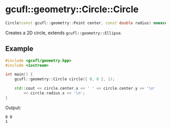 # gcufl::geometry::Circle::Circle
```cpp
Circle(const gcufl::geometry::Point center, const double radius) noexcept;
```
Creates a 2D circle, extends `gcufl::geometry::Ellipse`.
## Example
```cpp
#include <gcufl/geometry.hpp>
#include <iostream>

int main() {
	gcufl::geometry::Circle circle({ 0, 0 }, 1);

	std::cout << circle.center.x << ' ' << circle.center.y << '\n'
		<< circle.radius.x << '\n';
}
```
Output:
```
0 0
1
```

